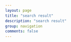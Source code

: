 ```yaml
---
layout: page
title: "search result"
description: "search result"
group: navigation
comments: false
---
```



<script type="text/javascript">
$(document).ready(function() {
  var entries = null;

  function htmlEscape(s) {
    return String(s).replace(/[&<>"'\/]/g, function(s) {
      var entityMap = {
        "&": "&amp;",
        "<": "&lt;",
        ">": "&gt;",
        '"': '&quot;',
        "'": '&#39;',
        "/": '&#x2F;'
      };
      return entityMap[s];
    });
  }

  function xmlDateToJavascriptDate(xmlDate) {
    var re = /^([0-9]{4,})-([0-9]{2})-([0-9]{2})T([0-9]{2}):([0-9]{2}):([0-9]{2})(\.[0-9]+)?(Z|([+-])([0-9]{2}):([0-9]{2}))?$/;
    var match = xmlDate.match(re);
    if (!match)
      return null;

    var all = match[0];
    var year = match[1];  var month = match[2];  var day = match[3];
    var hour = match[4];  var minute = match[5]; var second = match[6];
    var milli = match[7]; 
    var z_or_offset = match[8];  var offset_sign = match[9]; 
    var offset_hour = match[10]; var offset_minute = match[11];

    if (offset_sign) {
      var direction = (offset_sign == "+" ? 1 : -1);
      hour =   parseInt(hour)   + parseInt(offset_hour)   * direction;
      minute = parseInt(minute) + parseInt(offset_minute) * direction;
    }
    month = parseInt(month) - 1;
    var utcDate = Date.UTC(year, month, day, hour, minute, second, (milli || 0));
    return new Date(utcDate);
  }

  function formatDate(date) {
    var monthNames = [ "January", "February", "March", "April", "May", "June",
      "July", "August", "September", "October", "November", "December" ];
    return date.getDate() + ' ' + monthNames[date.getMonth()] + ' ' + date.getFullYear();
  }

  function findEntries(q) {
    var matches = [];
    var rq = new RegExp(q, 'im');
        var rl = /^http:\/\/wzjwzj\.github\.com\/blog\/(.+)$/;  
    for (var i = 0; i < entries.length; i++) {
      var entry = entries[i];
      var title = $(entry.getElementsByTagName('title')[0]).text();
      var link = $(entry.getElementsByTagName('link')[0]).attr('href');
      var title_en = rl.exec(link)[1].replace(/-/g, ' ');
      var content = $(entry.getElementsByTagName('content')[0]).text();          
      if (rq.test(title) || rq.test(title_en) || rq.test(content)) {
        var updated = formatDate(xmlDateToJavascriptDate($(entry.getElementsByTagName('updated')[0]).text()));
        matches.push({'title': title, 'link': link, 'date': updated, 'content': content});
      }
    }
    var html = '';
    for (var i = 0; i < matches.length; i++) {
      var match = matches[i]; 
      html += '<article class="nested">';
      html += '<header><h2><a href="' + match.link + '">' + htmlEscape(match.title) + '</a></h2></header>';
      html += '<section><p>' + htmlEscape(match.content) + '</p></section>';
      html += '<footer><p>更新日期：' + match.date + '</p></footer>';
      html += '</article>';
    }
    if ( html == '' ) { 
	html+= '<section id="content"><article class="page"><header><h1>sorry, no search result match</h1></header><section><h3>search for "'+q+'"</h3><p><img style="border:none" src="/assets/themes//twitter/img/404.png" alt="no result match"></p></section></article></section>';
    }

    $('#main-content').html(html);
    $('#loader').hide();
    $('#main-content').show();

  }

  var matchstr = location.search.match(/q=([^&]*)(&|$)/);
  if(matchstr && matchstr[1]){
    query = decodeURIComponent(matchstr[1].replace(/\+/g, " ")).replace(/\+/g, " ").replace(/[\[]/,"\\\[").replace(/[\]]/,"\\\]");;
    $('#query').blur().attr('disabled', true);
    $('#main-content').hide();
    $('#loader').show();
    if (entries == null) {
      $.ajax({url: '/atom.xml?r=' + (Math.random() * 99999999999), dataType: 'xml', success: function(data) {
        entries = data.getElementsByTagName('entry');
        findEntries(query);
      }});

    } else {
      findEntries(query);
    }
    $('#query').blur().attr('disabled', false);
  }
});
</script>
